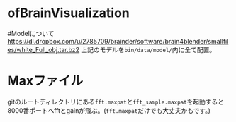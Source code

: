 # ofBrainVisualization

#Modelについて
https://dl.dropbox.com/u/2785709/brainder/software/brain4blender/smallfiles/white_Full_obj.tar.bz2
上記のモデルを`bin/data/model/`内に全て配置。

# Maxファイル
gitのルートディレクトリにある`fft.maxpat`と`fft_sample.maxpat`を起動すると8000番ポートへfftとgainが飛ぶ。(`fft.maxpat`だけでも大丈夫かもです。)
